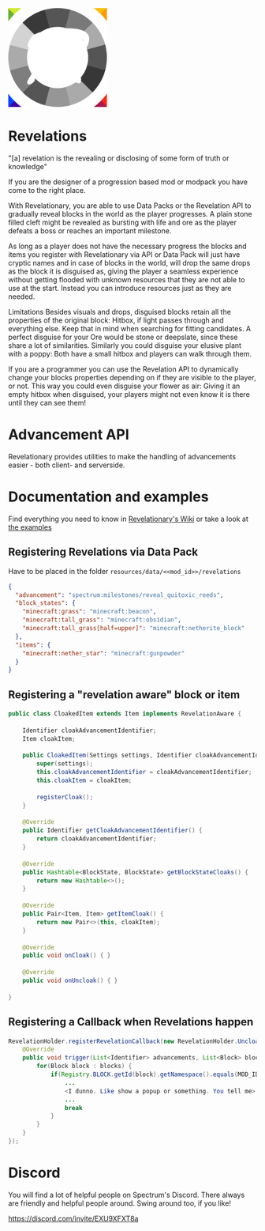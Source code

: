 <img src="/images/icon.png" alt="Revelationary's Icon" width="200" />

# Revelations
"[a] revelation is the revealing or disclosing of some form of truth or knowledge"

If you are the designer of a progression based mod or modpack you have come to the right place.

With Revelationary, you are able to use Data Packs or the Revelation API to gradually reveal blocks in the world as the player progresses. A plain stone filled cleft might be revealed as bursting with life and ore as the player defeats a boss or reaches an important milestone.

As long as a player does not have the necessary progress the blocks and items you register with Revelationary via API or Data Pack will just have cryptic names and in case of blocks in the world, will drop the same drops as the block it is disguised as, giving the player a seamless experience without getting flooded with unknown resources that they are not able to use at the start. Instead you can introduce resources just as they are needed.

Limitations
Besides visuals and drops, disguised blocks retain all the properties of the original block: Hitbox, if light passes through and everything else. Keep that in mind when searching for fitting candidates. A perfect disguise for your Ore would be stone or deepslate, since these share a lot of similarities. Similarly you could disguise your elusive plant with a poppy: Both have a small hitbox and players can walk through them.

If you are a programmer you can use the Revelation API to dynamically change your blocks properties depending on if they are visible to the player, or not. This way you could even disguise your flower as air: Giving it an empty hitbox when disguised, your players might not even know it is there until they can see them!

# Advancement API
Revelationary provides utilities to make the handling of advancements easier - both client- and serverside.

# Documentation and examples
Find everything you need to know in [Revelationary's Wiki](https://github.com/DaFuqs/Revelationary/wiki) or take a look at [the examples](https://github.com/DaFuqs/Revelationary/blob/master/examples/example_revelations.json)


## Registering Revelations via Data Pack
Have to be placed in the folder `resources/data/<<mod_id>>/revelations`

```json
{
  "advancement": "spectrum:milestones/reveal_quitoxic_reeds",
  "block_states": {
    "minecraft:grass": "minecraft:beacon",
    "minecraft:tall_grass": "minecraft:obsidian",
    "minecraft:tall_grass[half=upper]": "minecraft:netherite_block"
  },
  "items": {
    "minecraft:nether_star": "minecraft:gunpowder"
  }
}
```

## Registering a "revelation aware" block or item

```java
public class CloakedItem extends Item implements RevelationAware {
	
	Identifier cloakAdvancementIdentifier;
	Item cloakItem;
	
	public CloakedItem(Settings settings, Identifier cloakAdvancementIdentifier, Item cloakItem) {
		super(settings);
		this.cloakAdvancementIdentifier = cloakAdvancementIdentifier;
		this.cloakItem = cloakItem;
		
		registerCloak();
	}
	
	@Override
	public Identifier getCloakAdvancementIdentifier() {
		return cloakAdvancementIdentifier;
	}
	
	@Override
	public Hashtable<BlockState, BlockState> getBlockStateCloaks() {
		return new Hashtable<>();
	}
	
	@Override
	public Pair<Item, Item> getItemCloak() {
		return new Pair<>(this, cloakItem);
	}
	
	@Override
	public void onCloak() { }
	
	@Override
	public void onUncloak() { }
	
}
```

## Registering a Callback when Revelations happen

```java
RevelationHolder.registerRevelationCallback(new RevelationHolder.UncloakCallback() {
    @Override
    public void trigger(List<Identifier> advancements, List<Block> blocks, List<Item> items) {
        for(Block block : blocks) {
            if(Registry.BLOCK.getId(block).getNamespace().equals(MOD_ID)) {
                ...
                <I dunno. Like show a popup or something. You tell me>
                ...
                break
            }
        }
    }
});
```

# Discord
You will find a lot of helpful people on Spectrum's Discord. There always are friendly and helpful people around. Swing around too, if you like!

https://discord.com/invite/EXU9XFXT8a